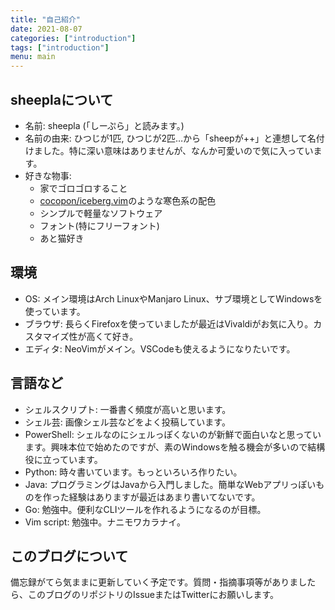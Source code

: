 ```yaml
---
title: "自己紹介"
date: 2021-08-07
categories: ["introduction"]
tags: ["introduction"]
menu: main
---
```


## sheeplaについて

- 名前: sheepla (「しーぷら」と読みます。)
- 名前の由来: ひつじが1匹, ひつじが2匹…から「sheepが++」と連想して名付けました。特に深い意味はありませんが、なんか可愛いので気に入っています。
- 好きな物事:
    - 家でゴロゴロすること
    - [cocopon/iceberg.vim](https://github.com/cocopon/iceberg.vim)のような寒色系の配色
    - シンプルで軽量なソフトウェア
    - フォント(特にフリーフォント)
    - あと猫好き

## 環境

- OS: メイン環境はArch LinuxやManjaro Linux、サブ環境としてWindowsを使っています。
- ブラウザ: 長らくFirefoxを使っていましたが最近はVivaldiがお気に入り。カスタマイズ性が高くて好き。
- エディタ: NeoVimがメイン。VSCodeも使えるようになりたいです。

## 言語など

- シェルスクリプト: 一番書く頻度が高いと思います。
- シェル芸: 画像シェル芸などをよく投稿しています。
- PowerShell: シェルなのにシェルっぽくないのが新鮮で面白いなと思っています。興味本位で始めたのですが、素のWindowsを触る機会が多いので結構役に立っています。
- Python: 時々書いています。もっといろいろ作りたい。
- Java: プログラミングはJavaから入門しました。簡単なWebアプリっぽいものを作った経験はありますが最近はあまり書いてないです。
- Go: 勉強中。便利なCLIツールを作れるようになるのが目標。
- Vim script: 勉強中。ナニモワカラナイ。


## このブログについて

備忘録がてら気ままに更新していく予定です。質問・指摘事項等がありましたら、このブログのリポジトリのIssueまたはTwitterにお願いします。
